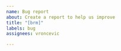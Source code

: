 ```yaml
---
name: Bug report
about: Create a report to help us improve
title: "[brm]"
labels: bug
assignees: vroncevic

---
```



